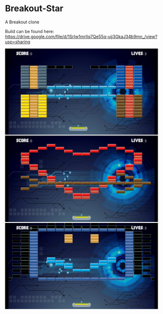 # Breakout-Star
A Breakout clone

Build can be found here:
https://drive.google.com/file/d/1SrIw1mrlIq7Qe55q-ujj3GkaJ34b9mn_/view?usp=sharing

![Level 2](Assets/Resources/Pictures/level2.png)
![Level 6](Assets/Resources/Pictures/level6.png)
![Level 7](Assets/Resources/Pictures/level7.png)
